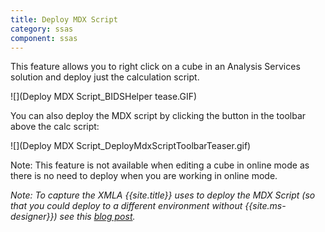 ```yaml
---
title: Deploy MDX Script
category: ssas
component: ssas
---
```

This feature allows you to right click on a cube in an Analysis Services solution and deploy just the calculation script.

![](Deploy MDX Script_BIDSHelper tease.GIF)

You can also deploy the MDX script by clicking the button in the toolbar above the calc script:

![](Deploy MDX Script_DeployMdxScriptToolbarTeaser.gif)

Note: This feature is not available when editing a cube in online mode as there is no need to deploy when you are working in online mode.

_Note: To capture the XMLA *{{site.title}}* uses to deploy the MDX Script (so that you could deploy to a different environment without {{site.ms-designer}}) see this [blog post](http://blog.davyknuysen.be/2010/05/05/xmla-script-to-deploy-mdx-calculations/)._